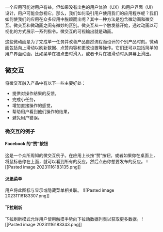 一个应用可能对用户有益，但如果没有出色的用户体验（UX）和用户界面（UI）设计，用户可能会忽视它。那么，我们如何吸引用户使用我们的应用程序呢？我们如何使我们的应用在众多应用中脱颖而出呢？其中一种方法是包含微动画和微交互。微交互和微动画之间有微妙的区别。微交互从一个触发器开始，通过动画以可视化的方式展示一系列指令。微交互的可视输出就是动画。

这些微动画是为了完成单一任务并改善产品自然流程而设计的个别产品时刻。微动画包括向上滑动以刷新数据、点赞内容和更改设置等操作。它们还可以包括简单的用户界面动画，比如菜单在被点击时滑入，或者卡片在被滑动时从屏幕上滑出。
## 微交互
将微交互融入产品中有以下一些主要好处：

- 提供对操作结果的反馈，
- 完成小任务，
- 增加直接操作的感觉，
- 帮助用户看到他们操作的结果，
- 避免用户错误。

### 微交互的例子

#### Facebook 的“赞”按钮

这是一个众所周知的微交互例子。在应用上长按“赞”按钮，或者如果你在桌面上，将鼠标悬停在上面，就可以看到所有的反应，然后点击你想要发布的反应。
![[Pasted image 20231116183135.png]]


#### 汉堡菜单 
用户将此图标与显示或隐藏菜单相关联。
![[Pasted image 20231116183307.png]]
#### 下拉刷新
下拉刷新模式允许用户使用触摸手势向下拉动数据列表以获取更多数据。
![[Pasted image 20231116183343.png]]
